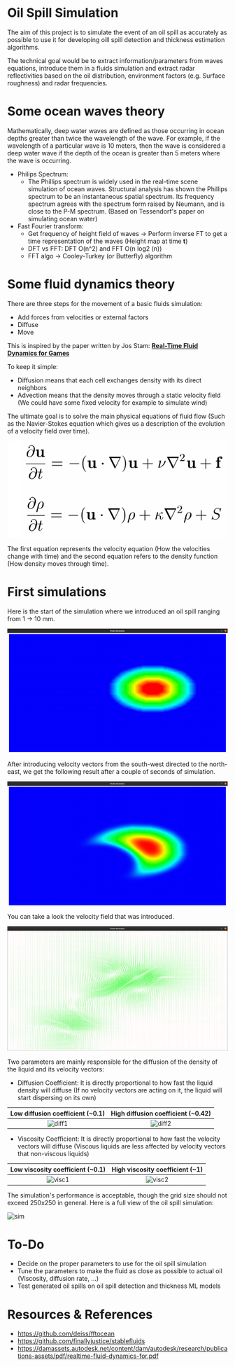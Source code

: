 # Oil Spill Simulation
The aim of this project is to simulate the event of an oil spill as accurately as possible to use it for developing oill spill detection and thickness estimation algorithms.

The technical goal would be to extract information/parameters from waves equations, introduce them in a fluids simulation and extract radar reflectivities based on the oil distribution, environment factors (e.g. Surface roughness) and radar frequencies.

# Some ocean waves theory
Mathematically, deep water waves are defined as those occurring in ocean depths greater than twice the wavelength of the wave. For example, if the wavelength of a particular wave is 10 meters, then the wave is considered a deep water wave if the depth of the ocean is greater than 5 meters where the wave is occurring.

- Philips Spectrum:
    - The Phillips spectrum is widely used in the real-time scene simulation of ocean waves. Structural analysis has shown the Phillips spectrum to be an instantaneous spatial spectrum. Its frequency spectrum agrees with the spectrum form raised by Neumann, and is close to the P-M spectrum. (Based on Tessendorf's paper on simulating ocean water)
- Fast Fourier transform:
    - Get frequency of height field of waves → Perform inverse FT to get a time representation of the waves (Height map at time **t**)
    - DFT vs FFT: DFT O(n^2) and FFT O(n log2 (n))
    - FFT algo → Cooley-Turkey (or Butterfly) algorithm

# Some fluid dynamics theory

There are three steps for the movement of a basic fluids simulation:
* Add forces from velocities or external factors
* Diffuse
* Move

This is inspired by the paper written by Jos Stam: [**Real-Time Fluid Dynamics for Games**](https://damassets.autodesk.net/content/dam/autodesk/research/publications-assets/pdf/realtime-fluid-dynamics-for.pdf)

To keep it simple:
* Diffusion means that each cell exchanges density with its direct neighbors
* Advection means that the density moves through a static velocity field (We could have some fixed velocity for example to simulate wind)

The ultimate goal is to solve the main physical equations of fluid flow (Such as the Navier-Stokes equation which gives us 
a description of the evolution of a velocity field over time).

![NavierStokes](assets/Navier-Stokes_Equations.png)

The first equation represents the velocity equation (How the velocities change with time) and the second equation refers to 
the density function (How density moves through time).

# First simulations

Here is the start of the simulation where we introduced an oil spill ranging from 1 -> 10 mm.

![t0](assets/first_simulation_t0.png)

After introducing velocity vectors from the south-west directed to the north-east, we get the following result after a couple of seconds of simulation.

![tT](assets/first_simulation_t+T.png)

You can take a look the velocity field that was introduced.

![velocity](assets/first_simulation_velocity_field.png)

Two parameters are mainly responsible for the diffusion of the density of the liquid and its velocity vectors:
* Diffusion Coefficient: It is directly proportional to how fast the liquid density will diffuse (If no velocity vectors are acting on it, the liquid will start dispersing on its own)

Low diffusion coefficient (~0.1)     |  High diffusion coefficient (~0.42)
:-------------------------:|:-------------------------:
![diff1](assets/first_simulation_low_diffusion_coef.gif)  |  ![diff2](assets/first_simulation_high_diffusion_coef.gif)


* Viscosity Coefficient: It is directly proportional to how fast the velocity vectors will diffuse (Viscous liquids are less affected by velocity vectors that non-viscous liquids)

Low viscosity coefficient (~0.1)     |  High viscosity coefficient (~1)
:-------------------------:|:-------------------------:
![visc1](assets/first_simulation_low_viscosity_coef.gif)  |  ![visc2](assets/first_simulation_high_viscosity_coef.gif)



The simulation's performance is acceptable, though the grid size should not exceed 250x250 in general.
Here is a full view of the oil spill simulation:

![sim](assets/first_full_sim.gif)

# To-Do

* Decide on the proper parameters to use for the oil spill simulation
* Tune the parameters to make the fluid as close as possible to actual oil (Viscosity, diffusion rate, ...)
* Test generated oil spills on oil spill detection and thickness ML models

# Resources & References

* https://github.com/deiss/fftocean
* https://github.com/finallyjustice/stablefluids
* https://damassets.autodesk.net/content/dam/autodesk/research/publications-assets/pdf/realtime-fluid-dynamics-for.pdf